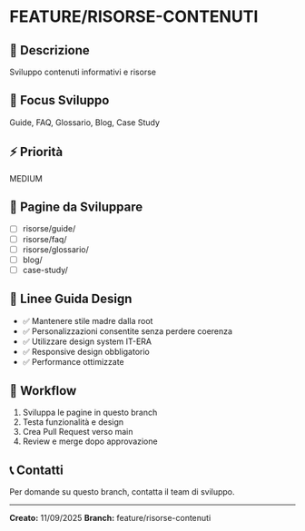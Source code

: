 # FEATURE/RISORSE-CONTENUTI

## 📝 Descrizione
Sviluppo contenuti informativi e risorse

## 🎯 Focus Sviluppo
Guide, FAQ, Glossario, Blog, Case Study

## ⚡ Priorità
MEDIUM



## 📄 Pagine da Sviluppare
- [ ] risorse/guide/
- [ ] risorse/faq/
- [ ] risorse/glossario/
- [ ] blog/
- [ ] case-study/

## 🎨 Linee Guida Design
- ✅ Mantenere stile madre dalla root
- ✅ Personalizzazioni consentite senza perdere coerenza
- ✅ Utilizzare design system IT-ERA
- ✅ Responsive design obbligatorio
- ✅ Performance ottimizzate

## 🔄 Workflow
1. Sviluppa le pagine in questo branch
2. Testa funzionalità e design
3. Crea Pull Request verso main
4. Review e merge dopo approvazione

## 📞 Contatti
Per domande su questo branch, contatta il team di sviluppo.

---
**Creato:** 11/09/2025
**Branch:** feature/risorse-contenuti
